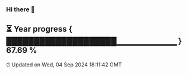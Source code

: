 ### Hi there 👋
⏳ Year progress { ████████████████████▁▁▁▁▁▁▁▁▁▁ } 67.69 %
---
⏰ Updated on Wed, 04 Sep 2024 18:11:42 GMT


